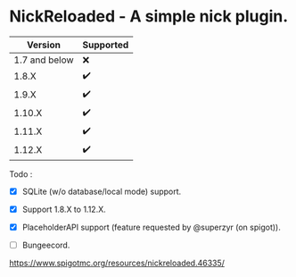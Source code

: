 # NickReloaded - A simple nick plugin.

Version | Supported
------------ | -------------
1.7 and below | ❌
1.8.X | ✔️
1.9.X | ✔️
1.10.X | ✔️
1.11.X | ✔️
1.12.X | ✔️

Todo :

- [x] SQLite (w/o database/local mode) support.
- [x] Support 1.8.X to 1.12.X. 
- [x] PlaceholderAPI support (feature requested by @superzyr (on spigot)).
- [ ] Bungeecord.


https://www.spigotmc.org/resources/nickreloaded.46335/
